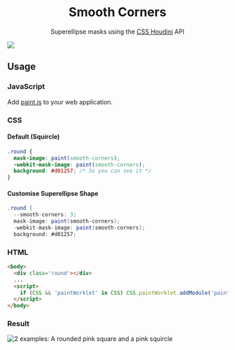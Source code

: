 <h1 align=center>Smooth Corners</h1>

<p align=center>Superellipse masks using the <a href='https://developer.mozilla.org/en-US/docs/Web/Houdini'>CSS Houdini</a> API</p>

![](https://repository-images.githubusercontent.com/283091953/46814880-d08f-11ea-8933-05a3818dc9b7)

## Usage

### JavaScript

Add [paint.js] to your web application.

[paint.js]:https://wopian.github.io/smooth-corners/paint.js

### CSS

#### Default (Squircle)

```css
.round {
  mask-image: paint(smooth-corners);
  -webkit-mask-image: paint(smooth-corners);
  background: #d01257; /* So you can see it */
}
```

#### Customise Superellipse Shape

```cs
.round {
  --smooth-corners: 3;
  mask-image: paint(smooth-corners);
  -webkit-mask-image: paint(smooth-corners);
  background: #d01257;
```

### HTML

```html
<body>
  <div class='round'></div>
  ...
  <script>
    if (CSS && 'paintWorklet' in CSS) CSS.paintWorklet.addModule('paint.js')
  </script>
</body>
```

### Result

![2 examples: A rounded pink square and a pink squircle](https://raw.githubusercontent.com/wopian/smooth-corners/master/example.png)
